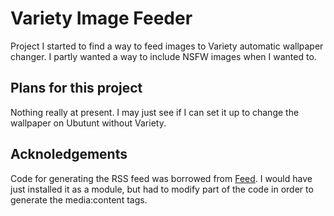# Variety Image Feeder

Project I started to find a way to feed images to Variety automatic wallpaper
changer. I partly wanted a way to include NSFW images when I wanted to.

## Plans for this project

Nothing really at present. I may just see if I can set it up to change the
wallpaper on Ubutunt without Variety.

## Acknoledgements

Code for generating the RSS feed was borrowed from [Feed](https://github.com/jpmonette/feed).
I would have just installed it as a module, but had to modify part of the code
in order to generate the media:content tags.
